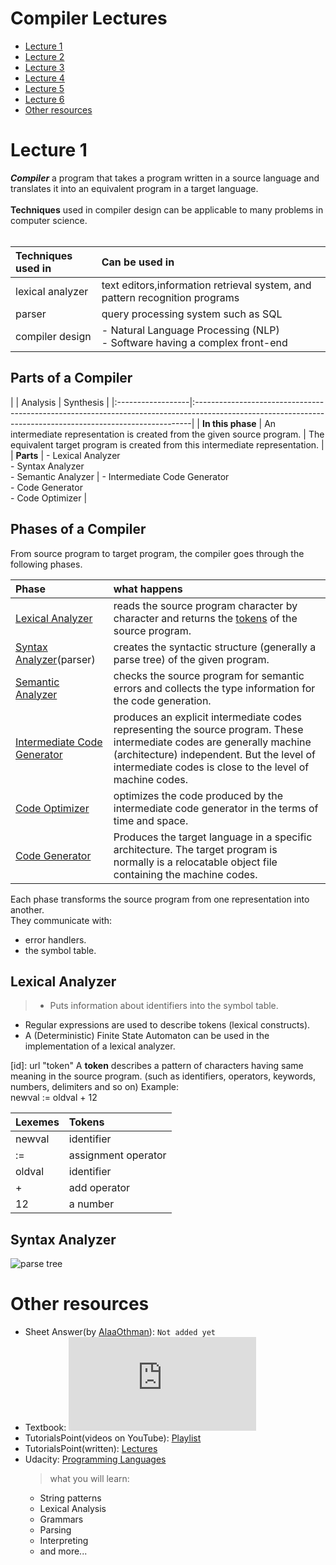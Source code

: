 # Compiler Lectures

- [Lecture 1](#lecture-1)
- [Lecture 2](#lecture-2)
- [Lecture 3](#lecture-3)
- [Lecture 4](#lecture-4)
- [Lecture 5](#lecture-5)
- [Lecture 6](#lecture-6)
- [Other resources](#other-resources)

# Lecture 1

__*Compiler*__ a program that takes a program written in a
source language and translates it into an equivalent
program in a target language.<br><br>
**Techniques** used in compiler design can be applicable
to many problems in computer science. <br><br>

| Techniques used in | Can be used in                                                                 |
|:-------------------|:-------------------------------------------------------------------------------|
| lexical analyzer   | text editors,information retrieval system, and pattern recognition programs    |
| parser             | query processing system such as SQL                                            |
| compiler design    | - Natural Language Processing (NLP) <br> - Software having a complex front-end |

## Parts of a Compiler

|                   | Analysis  | Synthesis                                                                                                                                      |
|:------------------|:-----------------------------------------------------------------------------------------------------------------------------------------------------------|
| **In this phase** | An intermediate representation is created from the given source program. | The equivalent target program is created from this intermediate representation. |
| **Parts**         | - Lexical Analyzer <br>- Syntax Analyzer <br>- Semantic Analyzer | - Intermediate Code Generator<br>- Code Generator<br>- Code Optimizer                   |

## Phases of a Compiler

From source program to target program, the compiler goes through the following phases.

| Phase                                                       | what happens                                                                                                                                                                                                                    |
|:------------------------------------------------------------|:--------------------------------------------------------------------------------------------------------------------------------------------------------------------------------------------------------------------------------|
| [Lexical Analyzer](#lexical-analyzer)                       | reads the source program character by character and returns the [tokens](#token) of the source program.                                                                                                                         |
| [Syntax Analyzer](#syntax-analyzer)(parser)                 | creates the syntactic structure (generally a parse tree) of the given program.                                                                                                                                                  |
| [Semantic Analyzer](#semantic-analyzer)                     | checks the source program for semantic errors and collects the type information for the code generation.                                                                                                                        |
| [Intermediate Code Generator](#intermediate-code-generator) | produces an explicit intermediate codes representing the source program. These intermediate codes are generally machine (architecture) independent. But the level of intermediate codes is close to the level of machine codes. |
| [Code Optimizer](#code-optimizer)                           | optimizes the code produced by the intermediate code generator in the terms of time and space.                                                                                                                                  |
| [Code Generator](#code-generator)                           | Produces the target language in a specific architecture. The target program is normally is a relocatable object file containing the machine codes.                                                                              |

Each phase transforms the source program from one representation into another. <br>
They communicate with:
* error handlers.
* the symbol table.

## Lexical Analyzer
>-  Puts information about identifiers into the symbol table.
-  Regular expressions are used to describe tokens (lexical constructs).
-  A (Deterministic) Finite State Automaton can be used in the implementation of a lexical analyzer.

[id]: url "token" A **token** describes a pattern of characters having same meaning in the source program. (such as identifiers, operators, keywords, numbers, delimiters and so on)
Example: <br>
newval := oldval + 12

| Lexemes | Tokens              |
|:--------|:--------------------|
| newval  | identifier          |
| :=      | assignment operator |
| oldval  | identifier          |
| +       | add operator        |
| 12      | a number            |

## Syntax Analyzer
![parse tree]()

# Other resources
- Sheet Answer(by [AlaaOthman](//github.com/AlaaOhman)): `Not added yet`
- Textbook: ![Compilers Principles Techniques And Tools](http://booksdl.org/get.php?md5=346B2177C8F721EE62872DCAF64B9F85)
- TutorialsPoint(videos on YouTube): [Playlist](https://www.youtube.com/playlist?list=PLWPirh4EWFpGa0qAEcNGJo2HSRC5_KMT6)
- TutorialsPoint(written): [Lectures](https://www.tutorialspoint.com/compiler_design/index.htm)
- Udacity: [Programming Languages](https://www.udacity.com/course/programming-languages--cs262)
  >what you will learn:
  - String patterns
  - Lexical Analysis
  - Grammars
  - Parsing
  - Interpreting
  - and more...
